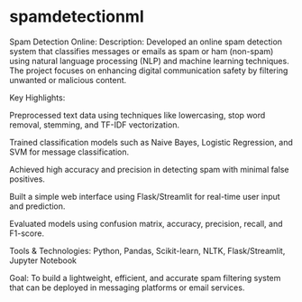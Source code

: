 # spamdetectionml
Spam Detection Online: 
Description:
Developed an online spam detection system that classifies messages or emails as spam or ham (non-spam) using natural language processing (NLP) and machine learning techniques. The project focuses on enhancing digital communication safety by filtering unwanted or malicious content.

Key Highlights:

Preprocessed text data using techniques like lowercasing, stop word removal, stemming, and TF-IDF vectorization.

Trained classification models such as Naive Bayes, Logistic Regression, and SVM for message classification.

Achieved high accuracy and precision in detecting spam with minimal false positives.

Built a simple web interface using Flask/Streamlit for real-time user input and prediction.

Evaluated models using confusion matrix, accuracy, precision, recall, and F1-score.

Tools & Technologies:
Python, Pandas, Scikit-learn, NLTK, Flask/Streamlit, Jupyter Notebook

Goal:
To build a lightweight, efficient, and accurate spam filtering system that can be deployed in messaging platforms or email services.
